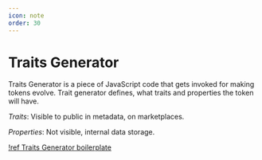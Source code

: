 ```yaml
---
icon: note
order: 30
---
```


# Traits Generator

Traits Generator is a piece of JavaScript code that gets invoked for making tokens evolve. Trait generator defines, what traits and properties the token will have.

*Traits*: Visible to public in metadata, on marketplaces.

*Properties*: Not visible, internal data storage.

[!ref Traits Generator boilerplate](https://github.com/snarkdotart/og-artwork-scene-boilerplate)

